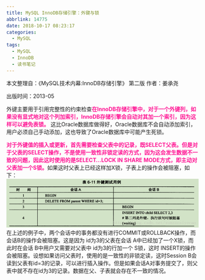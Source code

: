 ```yaml
---
title: MySQL InnoDB存储引擎：外键与锁
abbrlink: 14775
date: 2018-10-17 08:23:17
categories:
  - MySQL
tags:
  - MySQL
  - InnoDB
  - 读书笔记
---
```

本文整理自：《MySQL技术内幕:InnoDB存储引擎》 第二版 作者：姜承尧

出版时间：2013-05

<!-- more -->
外键主要用于引用完整性的约束检查<font color=DeepPink>**在InnoDB存储引擎中，对于一个外键列，如果没有显式地对这个列加索引，InnoDB存储引擎会自动对其加一个索引，因为这样可以避免表锁。**</font> 这比Oracle数据库做得好，Oracle数据库不会自动添加索引，用户必须自己手动添加，这也导致了Oracle数据库中可能产生死锁。

<font color=DeepPink>**对于外键值的插入或更新，首先需要检查父表中的记录，既SELECT父表。但是对于父表的SELECT操作，不是使用一致性非锁定读的方式，因为这会发生数据不一致的问题，因此这时使用的是SELECT…LOCK IN SHARE MODE方式，即主动对父表加一个S锁。**</font>如果这时父表上已经这样加X锁，子表上的操作会被阻塞，如下：
![](/images/mysql-innodb-foreign-key-lock/外键测试用例.png)
在上述的例子中，两个会话中的事务都没有进行COMMIT或ROLLBACK操作，而会话B的操作会被阻塞。这是因为 id为3的父表在会话 A中已经加了一个X锁，而此时在会话 B中用户又需要对父表中 id为3的行加一个 S锁，这时 INSERT的操作会被阻塞。设想如果访问父表时，使用的是一致性的非锁定读，这时Session B会读到父表有id=3的记录，可以进行插入操作。但是如果会话A对事务提交了，则父表中就不存在id为3的记录。数据在父、子表就会存在不一致的情况。
